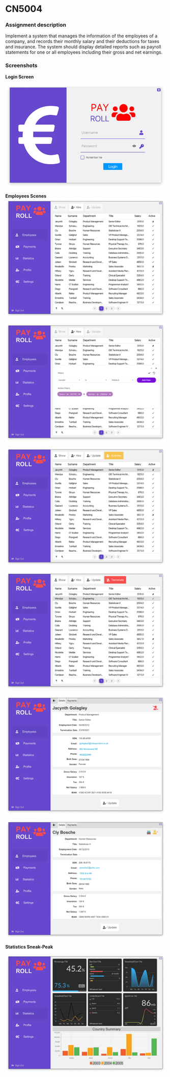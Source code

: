 # CN5004

### Assignment description

Implement a system that manages the information of the employees of a company, and records their monthly salary and their deductions for taxes and insurance. The system should display detailed reports such as payroll statements for one or all employees including their gross and net earnings.

### Screenshots

**Login Screen**

![login_screen](https://github.com/panosru/CN5004/blob/master/screenshots/login.png?raw=true)


**Employees Scenes**
![employees_list](https://github.com/panosru/CN5004/blob/master/screenshots/employees_list.png?raw=true)

![employees_list_filter](https://github.com/panosru/CN5004/blob/master/screenshots/employees_list_filter.png?raw=true)

![employee_selected1](https://github.com/panosru/CN5004/blob/master/screenshots/employee_selected1.png?raw=true)

![employee_selected2](https://github.com/panosru/CN5004/blob/master/screenshots/employee_selected2.png?raw=true)

![employee_view_terminated](https://github.com/panosru/CN5004/blob/master/screenshots/employee_view_terminated.png?raw=true)

![employee_view_active_birthday](https://github.com/panosru/CN5004/blob/master/screenshots/employee_view_active_birthday.png?raw=true)

**Statistics Sneak-Peak**

![statistics_sneak_peak](https://github.com/panosru/CN5004/blob/master/screenshots/statistics_sneak_peak.png?raw=true)
